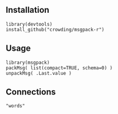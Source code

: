 ## Installation

```{r}
library(devtools)
install_github("crowding/msgpack-r")
```

## Usage

```{r}
library(msgpack)
packMsg( list(compact=TRUE, schema=0) )
unpackMsg( .Last.value )
```

## Connections

```{r}
"words"
```
